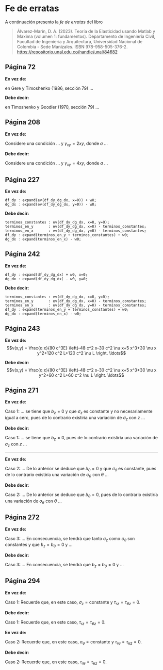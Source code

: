 # Fe de erratas

A continuación presento la *fe de erratas* del libro

> Álvarez-Marín, D. A. (2023). Teoría de la Elasticidad usando Matlab y Maxima (volumen 1: fundamentos). Departamento de Ingeniería Civil, Facultad de Ingeniería y Arquitectura, Universidad Nacional de Colombia - Sede Manizales. ISBN 978-958-505-376-2. https://repositorio.unal.edu.co/handle/unal/84682

## Página 72

**En vez de:**

en Gere y Timoshenko (1986, sección 79) ...

**Debe decir:**

en Timoshenko y Goodier (1970, sección 79) ...



## Página 208

**En vez de:**

Considere una condición ... y $\gamma_{xy} = 2xy$, donde $a$ ...

**Debe decir:**

Considere una condición ... y $\gamma_{xy} = 4xy$, donde $a$ ...



## Página 227

**En vez de:**
```
df_dy : expand(ev(df_dy_dg_dx, x=0)) + w0;
dg_dx : expand(ev(df_dy_dg_dx, y=0)) - w0;
```

**Debe decir:**
```
terminos_constantes : ev(df_dy_dg_dx, x=0, y=0);
terminos_en_y       : ev(df_dy_dg_dx, x=0) - terminos_constantes;
terminos_en_x       : ev(df_dy_dg_dx, y=0) - terminos_constantes;
df_dy : expand(terminos_en_y + terminos_constantes) + w0;
dg_dx : expand(terminos_en_x) - w0;
```


## Página 242

**En vez de:**
```
df_dy : expand(df_dy_dg_dx) + w0, x=0;
dg_dx : expand(df_dy_dg_dx) - w0, y=0;
```

**Debe decir:**
```
terminos_constantes : ev(df_dy_dg_dx, x=0, y=0);
terminos_en_y       : ev(df_dy_dg_dx, x=0) - terminos_constantes;
terminos_en_x       : ev(df_dy_dg_dx, y=0) - terminos_constantes;
df_dy : expand(terminos_en_y + terminos_constantes) + w0;
dg_dx : expand(terminos_en_x) - w0;
```


## Página 243

**En vez de:**
$$v(x,y) = \frac{q x}{80 c^3E} \left(-48 c^2 x-30 c^2 \nu x+5 x^3+30 \nu x y^2+120 c^2 L+120 c^2 \nu L \right. \ldots$$

**Debe decir:**
$$v(x,y) = \frac{q x}{80 c^3E} \left(-48 c^2 x-30 c^2 \nu x+5 x^3+30 \nu x y^2+60 c^2 L+60 c^2 \nu L \right. \ldots$$

## Página 271

**En vez de:**

Caso 1: ... se tiene que $b_z = 0$ y que $\sigma_z$ es constante y no necesariamente igual a cero, pues de lo contrario existiría una variación de $\sigma_z$ con $z$ ...

**Debe decir:**

Caso 1: ... se tiene que $b_z = 0$, pues de lo contrario existiría una variación de $\sigma_z$ con $z$ ...

---

**En vez de:**

Caso 2: ... De lo anterior se deduce que $b_\theta = 0$ y que $\sigma_\theta$ es constante, pues de lo contrario existiría una variación de $\sigma_\theta$ con $\theta$ ...

**Debe decir:**

Caso 2: ... De lo anterior se deduce que $b_\theta = 0$, pues de lo contrario existiría una variación de $\sigma_\theta$ con $\theta$ ...

## Página 272

**En vez de:**

Caso 3: ... En consecuencia, se tendrá que tanto $\sigma_z$ como $\sigma_\theta$ son constantes y que $b_z=b_\theta=0$ y ...

**Debe decir:**

Caso 3: ... En consecuencia, se tendrá que $b_z=b_\theta=0$ y ...

## Página 294

**En vez de:**

Caso 1: Recuerde que, en este caso, $\sigma_z = \text{constante}$ y $\tau_{rz} = \tau_{\theta z} = 0$.

**Debe decir:**

Caso 1: Recuerde que, en este caso, $\tau_{rz} = \tau_{\theta z} = 0$.

**En vez de:**

Caso 2: Recuerde que, en este caso, $\sigma_\theta = \text{constante}$ y $\tau_{r\theta} = \tau_{\theta z} = 0$.

**Debe decir:**

Caso 2: Recuerde que, en este caso, $\tau_{r\theta} = \tau_{\theta z} = 0$.